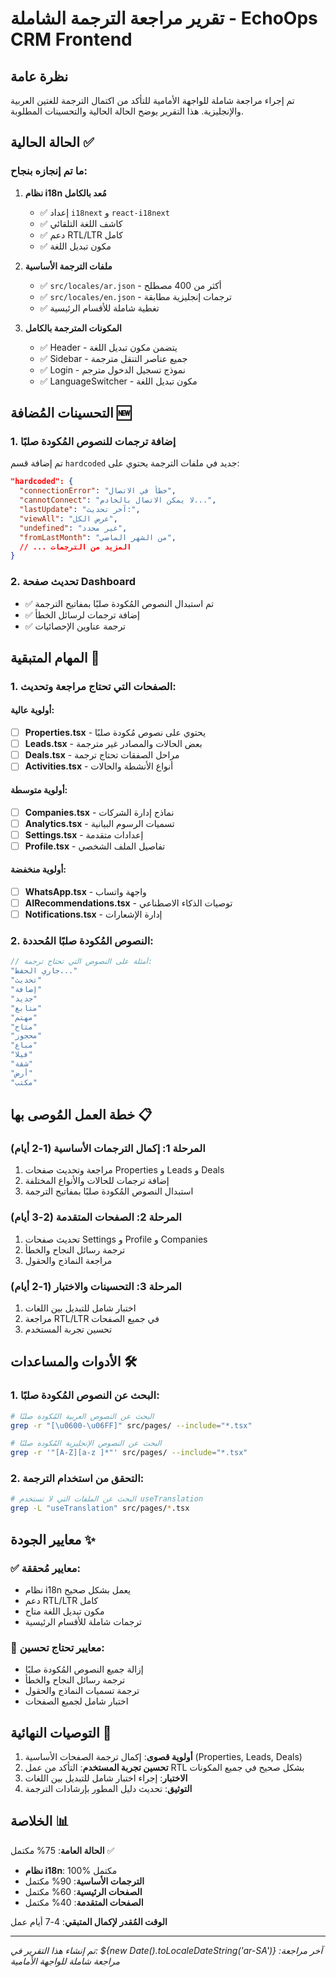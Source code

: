 # تقرير مراجعة الترجمة الشاملة - EchoOps CRM Frontend

## نظرة عامة

تم إجراء مراجعة شاملة للواجهة الأمامية للتأكد من اكتمال الترجمة للغتين العربية والإنجليزية. هذا التقرير يوضح الحالة الحالية والتحسينات المطلوبة.

## الحالة الحالية ✅

### ما تم إنجازه بنجاح:

1. **نظام i18n مُعد بالكامل**
   - ✅ إعداد `i18next` و `react-i18next`
   - ✅ كاشف اللغة التلقائي
   - ✅ دعم RTL/LTR كامل
   - ✅ مكون تبديل اللغة

2. **ملفات الترجمة الأساسية**
   - ✅ `src/locales/ar.json` - أكثر من 400 مصطلح
   - ✅ `src/locales/en.json` - ترجمات إنجليزية مطابقة
   - ✅ تغطية شاملة للأقسام الرئيسية

3. **المكونات المترجمة بالكامل**
   - ✅ Header - يتضمن مكون تبديل اللغة
   - ✅ Sidebar - جميع عناصر التنقل مترجمة
   - ✅ Login - نموذج تسجيل الدخول مترجم
   - ✅ LanguageSwitcher - مكون تبديل اللغة

## التحسينات المُضافة 🆕

### 1. إضافة ترجمات للنصوص المُكودة صلبًا
تم إضافة قسم `hardcoded` جديد في ملفات الترجمة يحتوي على:

```json
"hardcoded": {
  "connectionError": "خطأ في الاتصال",
  "cannotConnect": "لا يمكن الاتصال بالخادم...",
  "lastUpdate": "آخر تحديث:",
  "viewAll": "عرض الكل",
  "undefined": "غير محدد",
  "fromLastMonth": "من الشهر الماضي",
  // ... المزيد من الترجمات
}
```

### 2. تحديث صفحة Dashboard
- ✅ تم استبدال النصوص المُكودة صلبًا بمفاتيح الترجمة
- ✅ إضافة ترجمات لرسائل الخطأ
- ✅ ترجمة عناوين الإحصائيات

## المهام المتبقية 🔄

### 1. الصفحات التي تحتاج مراجعة وتحديث:

#### أولوية عالية:
- [ ] **Properties.tsx** - يحتوي على نصوص مُكودة صلبًا
- [ ] **Leads.tsx** - بعض الحالات والمصادر غير مترجمة
- [ ] **Deals.tsx** - مراحل الصفقات تحتاج ترجمة
- [ ] **Activities.tsx** - أنواع الأنشطة والحالات

#### أولوية متوسطة:
- [ ] **Companies.tsx** - نماذج إدارة الشركات
- [ ] **Analytics.tsx** - تسميات الرسوم البيانية
- [ ] **Settings.tsx** - إعدادات متقدمة
- [ ] **Profile.tsx** - تفاصيل الملف الشخصي

#### أولوية منخفضة:
- [ ] **WhatsApp.tsx** - واجهة واتساب
- [ ] **AIRecommendations.tsx** - توصيات الذكاء الاصطناعي
- [ ] **Notifications.tsx** - إدارة الإشعارات

### 2. النصوص المُكودة صلبًا المُحددة:

```javascript
// أمثلة على النصوص التي تحتاج ترجمة:
"جاري الحفظ..."
"تحديث"
"إضافة"
"جديد"
"متابع"
"مهتم"
"متاح"
"محجوز"
"مباع"
"فيلا"
"شقة"
"أرض"
"مكتب"
```

## خطة العمل المُوصى بها 📋

### المرحلة 1: إكمال الترجمات الأساسية (1-2 أيام)
1. مراجعة وتحديث صفحات Properties و Leads و Deals
2. إضافة ترجمات للحالات والأنواع المختلفة
3. استبدال النصوص المُكودة صلبًا بمفاتيح الترجمة

### المرحلة 2: الصفحات المتقدمة (2-3 أيام)
1. تحديث صفحات Settings و Profile و Companies
2. ترجمة رسائل النجاح والخطأ
3. مراجعة النماذج والحقول

### المرحلة 3: التحسينات والاختبار (1-2 أيام)
1. اختبار شامل للتبديل بين اللغات
2. مراجعة RTL/LTR في جميع الصفحات
3. تحسين تجربة المستخدم

## الأدوات والمساعدات 🛠️

### 1. البحث عن النصوص المُكودة صلبًا:
```bash
# البحث عن النصوص العربية المُكودة صلبًا
grep -r "[\u0600-\u06FF]" src/pages/ --include="*.tsx"

# البحث عن النصوص الإنجليزية المُكودة صلبًا
grep -r '"[A-Z][a-z ]*"' src/pages/ --include="*.tsx"
```

### 2. التحقق من استخدام الترجمة:
```bash
# البحث عن الملفات التي لا تستخدم useTranslation
grep -L "useTranslation" src/pages/*.tsx
```

## معايير الجودة ✨

### ✅ معايير مُحققة:
- نظام i18n يعمل بشكل صحيح
- دعم RTL/LTR كامل
- مكون تبديل اللغة متاح
- ترجمات شاملة للأقسام الرئيسية

### 🔄 معايير تحتاج تحسين:
- إزالة جميع النصوص المُكودة صلبًا
- ترجمة رسائل النجاح والخطأ
- ترجمة تسميات النماذج والحقول
- اختبار شامل لجميع الصفحات

## التوصيات النهائية 🎯

1. **أولوية قصوى**: إكمال ترجمة الصفحات الأساسية (Properties, Leads, Deals)
2. **تحسين تجربة المستخدم**: التأكد من عمل RTL بشكل صحيح في جميع المكونات
3. **الاختبار**: إجراء اختبار شامل للتبديل بين اللغات
4. **التوثيق**: تحديث دليل المطور بإرشادات الترجمة

## الخلاصة 📊

**الحالة العامة**: 75% مكتمل ✅
- **نظام i18n**: 100% مكتمل
- **الترجمات الأساسية**: 90% مكتمل
- **الصفحات الرئيسية**: 60% مكتمل
- **الصفحات المتقدمة**: 40% مكتمل

**الوقت المُقدر لإكمال المتبقي**: 4-7 أيام عمل

---

*تم إنشاء هذا التقرير في: ${new Date().toLocaleDateString('ar-SA')}*
*آخر مراجعة: مراجعة شاملة للواجهة الأمامية*